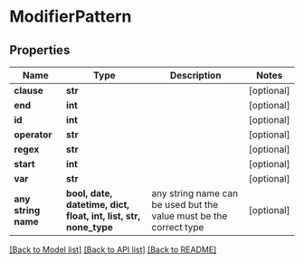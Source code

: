 # ModifierPattern


## Properties
Name | Type | Description | Notes
------------ | ------------- | ------------- | -------------
**clause** | **str** |  | [optional] 
**end** | **int** |  | [optional] 
**id** | **int** |  | [optional] 
**operator** | **str** |  | [optional] 
**regex** | **str** |  | [optional] 
**start** | **int** |  | [optional] 
**var** | **str** |  | [optional] 
**any string name** | **bool, date, datetime, dict, float, int, list, str, none_type** | any string name can be used but the value must be the correct type | [optional]

[[Back to Model list]](../README.md#documentation-for-models) [[Back to API list]](../README.md#documentation-for-api-endpoints) [[Back to README]](../README.md)


